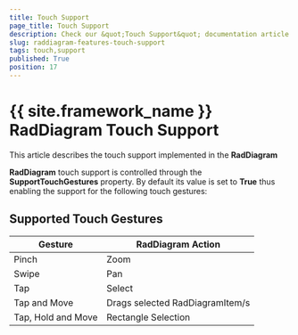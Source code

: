 ```yaml
---
title: Touch Support
page_title: Touch Support
description: Check our &quot;Touch Support&quot; documentation article for the RadDiagram {{ site.framework_name }} control.
slug: raddiagram-features-touch-support
tags: touch,support
published: True
position: 17
---
```


# {{ site.framework_name }} RadDiagram Touch Support

This article describes the touch support implemented in the __RadDiagram__

__RadDiagram__ touch support is controlled through the __SupportTouchGestures__ property. By default its value is set to __True__ thus enabling the support for the following touch gestures:	

## Supported Touch Gestures

|Gesture|RadDiagram Action|
|-------|-----------------|
|Pinch|Zoom|
|Swipe|Pan|
|Tap|Select|
|Tap and Move|Drags selected RadDiagramItem/s|
|Tap, Hold and Move|Rectangle Selection|

